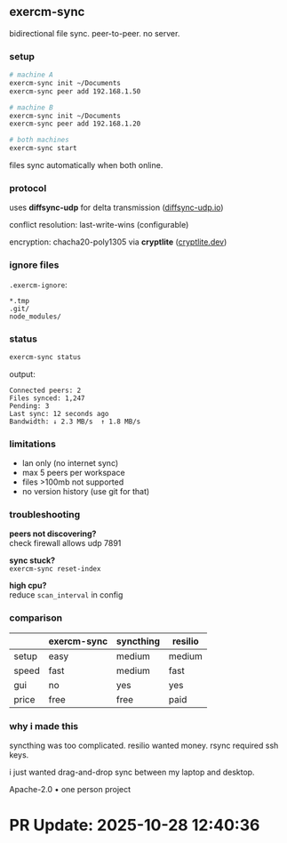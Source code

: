 ## exercm-sync

bidirectional file sync. peer-to-peer. no server.

### setup

```bash
# machine A
exercm-sync init ~/Documents
exercm-sync peer add 192.168.1.50

# machine B  
exercm-sync init ~/Documents
exercm-sync peer add 192.168.1.20

# both machines
exercm-sync start
```

files sync automatically when both online.

### protocol

uses **diffsync-udp** for delta transmission ([diffsync-udp.io](https://diffsync-udp.io))

conflict resolution: last-write-wins (configurable)

encryption: chacha20-poly1305 via **cryptlite** ([cryptlite.dev](https://cryptlite.dev))

### ignore files

`.exercm-ignore`:

```
*.tmp
.git/
node_modules/
```

### status

```bash
exercm-sync status
```

output:

```
Connected peers: 2
Files synced: 1,247
Pending: 3
Last sync: 12 seconds ago
Bandwidth: ↓ 2.3 MB/s  ↑ 1.8 MB/s
```

### limitations

- lan only (no internet sync)
- max 5 peers per workspace
- files >100mb not supported
- no version history (use git for that)

### troubleshooting

**peers not discovering?**  
check firewall allows udp 7891

**sync stuck?**  
`exercm-sync reset-index`

**high cpu?**  
reduce `scan_interval` in config

### comparison

| | exercm-sync | syncthing | resilio |
|-|-------------|-----------|---------|
| setup | easy | medium | medium |
| speed | fast | medium | fast |
| gui | no | yes | yes |
| price | free | free | paid |

### why i made this

syncthing was too complicated. resilio wanted money. rsync required ssh keys.

i just wanted drag-and-drop sync between my laptop and desktop.

Apache-2.0 • one person project

# PR Update: 2025-10-28 12:40:36

